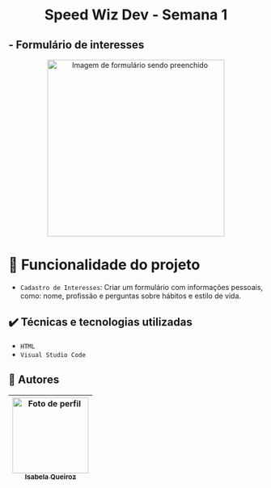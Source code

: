 <h1 align=center>Speed Wiz Dev - Semana 1</h1>

<h2 font-style=bold>- Formulário de interesses</h2>
<p align="center">
<img src="https://user-images.githubusercontent.com/106333972/202334185-32950966-62d6-4a83-b672-a533d6c650df.gif" width="350" alt="Imagem de formulário sendo preenchido">
</p>

# :hammer: Funcionalidade do projeto

- `Cadastro de Interesses`:  Criar um formulário com informações pessoais, como: nome, profissão e perguntas sobre hábitos e estilo de vida.

## ✔️ Técnicas e tecnologias utilizadas

- ``HTML``
- ``Visual Studio Code``

## 📝 Autores

| [<img src="https://user-images.githubusercontent.com/106333972/202342804-27f3fd89-e64a-4b79-9c46-b506c0433a56.jpg" width=150 height=150 alt="Foto de perfil"><br><sub>Isabela Queiroz</sub>](https://github.com/IsabelaQM) |
| :---: |


